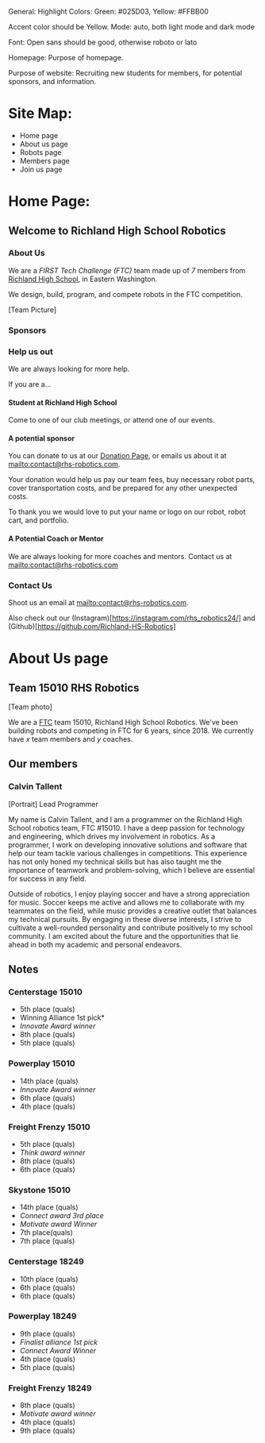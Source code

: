 General:
Highlight Colors: Green: #025D03, Yellow: #FFBB00

Accent color should be Yellow.
Mode: auto, both light mode and dark mode

Font: Open sans should be good, otherwise roboto or lato

Homepage:
Purpose of homepage.

Purpose of website: Recruiting new students for members, for potential sponsors, and information.

# Site Map:

- Home page
- About us page
- Robots page
- Members page
- Join us page

# Home Page:
## Welcome to Richland High School Robotics
### About Us

We are a _FIRST Tech Challenge (FTC)_ team made up of _7_ <!-- Possibly change
number --> members from [Richland High
School](<https://en.wikipedia.org/wiki/Richland_High_School_(Washington)>), in
Eastern Washington.

We design, build, program, and compete robots in the FTC competition.

[Team Picture] <!-- Will need new shirts for this -->

### Sponsors


### Help us out
We are always looking for more help.


If you are a...
#### Student at Richland High School
Come to one of our club meetings, or attend one of our events.
#### A potential sponsor
You can donate to us at our [Donation
Page](https://secure.givelively.org/donate/washington-first-robotics/tyler-bartlett-3),
or emails us about it at <mailto:contact@rhs-robotics.com>.

Your donation would help us pay our team fees, buy necessary robot parts, cover
transportation costs, and be prepared for any other unexpected costs.

To thank you we would love to put your name or logo on our robot, robot cart,
and portfolio.
#### A Potential Coach or Mentor
We are always looking for more coaches and mentors. Contact us at
<mailto:contact@rhs-robotics.com> 
### Contact Us

Shoot us an email at <mailto:contact@rhs-robotics.com>.

Also check out our (Instagram)[https://instagram.com/rhs_robotics24/]
and (Github)[https://github.com/Richland-HS-Robotics]




# About Us page

## Team 15010 RHS Robotics

[Team photo]

We are a [FTC](https://www.firstinspires.org/robotics/ftc) team 15010, Richland
High School Robotics. We've been building robots and competing in FTC for 6
years, since 2018. We currently have *x* team members and *y* coaches.

## Our members
<!-- List of member photos with name, role, & bit of about text -->

<!-- For example: -->
### Calvin Tallent
[Portrait]
Lead Programmer

<!-- Would be shown when you expand the specific profile. -->
<!-- This text is AI generated :) -->
My name is Calvin Tallent, and I am a programmer on the Richland High School
robotics team, FTC #15010. I have a deep passion for technology and engineering,
which drives my involvement in robotics. As a programmer, I work on developing
innovative solutions and software that help our team tackle various challenges
in competitions. This experience has not only honed my technical skills but has
also taught me the importance of teamwork and problem-solving, which I believe
are essential for success in any field.

Outside of robotics, I enjoy playing soccer and have a strong appreciation for
music. Soccer keeps me active and allows me to collaborate with my teammates on
the field, while music provides a creative outlet that balances my technical
pursuits. By engaging in these diverse interests, I strive to cultivate a
well-rounded personality and contribute positively to my school community. I am
excited about the future and the opportunities that lie ahead in both my
academic and personal endeavors.


## Notes
<!-- Not included -->
### Centerstage 15010
- 5th place (quals)
- Winning Alliance 1st pick*
- *Innovate Award winner*
- 8th place (quals)
- 5th place (quals)
### Powerplay 15010
- 14th place (quals)
- *Innovate Award winner*
- 6th place (quals)
- 4th place (quals)
### Freight Frenzy 15010
- 5th place (quals)
- *Think award winner*
- 8th place (quals)
- 6th place (quals)
### Skystone 15010
- 14th place (quals)
- *Connect award 3rd place*
- *Motivate award Winner*
- 7th place(quals)
- 7th place (quals)
### Centerstage 18249
- 10th place (quals)
- 6th place (quals)
- 6th place (quals)
### Powerplay 18249
- 9th place (quals)
- *Finalist alliance 1st pick*
- *Connect Award Winner*
- 4th place (quals)
- 5th place (quals)
### Freight Frenzy 18249
- 8th place (quals)
- *Motivate award winner*
- 4th place (quals)
- 9th place (quals)


